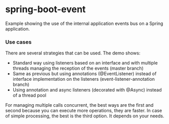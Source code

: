 # spring-boot-event

Example showing the use of the internal application events bus on a Spring application.

### Use cases

There are several strategies that can be used. The demo shows:
* Standard way using listeners based on an interface and with multiple threads managing 
the reception of the events (master branch)
* Same as previous but using annotations (@EventListener) instead of interface implementation 
on the listeners (event-listener-annotation branch)
* Using annotation and async listeners (decorated with @Async) instead of a thread pool

For managing multiple calls concurrent, the best ways are the first and second because you 
can execute more operations, they are faster. In case of simple processing, the best is the
third option. It depends on your needs.